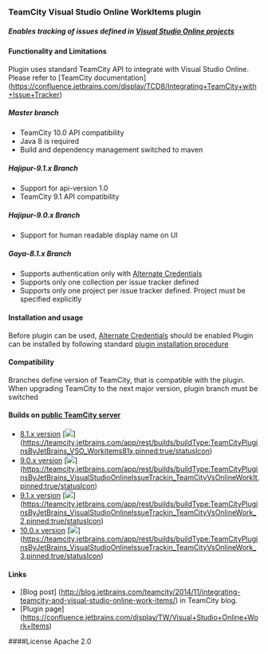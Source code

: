 ### TeamCity Visual Studio Online WorkItems plugin
##### Enables tracking of issues defined in [Visual Studio Online projects](http://msdn.microsoft.com/en-us/library/hh409275.aspx)

#### Functionality and Limitations

Plugin uses standard TeamCity API to integrate with Visual Studio Online. Please refer to [TeamCity documentation] (https://confluence.jetbrains.com/display/TCD8/Integrating+TeamCity+with+Issue+Tracker)

##### Master branch
- TeamCity 10.0 API compatibility
- Java 8 is required
- Build and dependency management switched to maven

##### Hajipur-9.1.x Branch
- Support for api-version 1.0
- TeamCity 9.1 API compatibility

##### Hajipur-9.0.x Branch

- Support for human readable display name on UI

##### Gaya-8.1.x Branch

- Supports authentication only with [Alternate Credentials](http://www.visualstudio.com/en-us/integrate/get-started/get-started-auth-introduction-vsi)
- Supports only one collection per issue tracker defined
- Supports only one project per issue tracker defined. Project must be specified explicitly


#### Installation and usage

Before plugin can be used, [Alternate Credentials](http://www.visualstudio.com/en-us/integrate/get-started/get-started-auth-introduction-vsi) should be enabled
Plugin can be installed by following standard [plugin installation procedure](https://confluence.jetbrains.com/display/TCD9/Installing+Additional+Plugins)

#### Compatibility

Branches define version of TeamCity, that is compatible with the plugin. When upgrading TeamCity to the next
major version, plugin branch must be switched


#### Builds on [public TeamCity server](https://teamcity.jetbrains.com/project.html?projectId=TeamCityPluginsByJetBrains_VisualStudioOnlineIssueTrackin&tab=projectOverview)

- [8.1.x version](https://teamcity.jetbrains.com/viewLog.html?buildTypeId=TeamCityPluginsByJetBrains_VSO_Workitems81x&buildId=lastPinned) [![](https://teamcity.jetbrains.com/app/rest/builds/buildType:TeamCityPluginsByJetBrains_VSO_Workitems81x,pinned:true/statusIcon)] (https://teamcity.jetbrains.com/app/rest/builds/buildType:TeamCityPluginsByJetBrains_VSO_Workitems81x,pinned:true/statusIcon)
- [9.0.x version](https://teamcity.jetbrains.com/viewLog.html?buildTypeId=TeamCityPluginsByJetBrains_VisualStudioOnlineIssueTrackin_TeamCityVsOnlineWorkIt&buildId=lastPinned) [![](https://teamcity.jetbrains.com/app/rest/builds/buildType:TeamCityPluginsByJetBrains_VisualStudioOnlineIssueTrackin_TeamCityVsOnlineWorkIt,pinned:true/statusIcon)] (https://teamcity.jetbrains.com/app/rest/builds/buildType:TeamCityPluginsByJetBrains_VisualStudioOnlineIssueTrackin_TeamCityVsOnlineWorkIt,pinned:true/statusIcon)
- [9.1.x version](https://teamcity.jetbrains.com/viewLog.html?buildTypeId=TeamCityPluginsByJetBrains_VisualStudioOnlineIssueTrackin_TeamCityVsOnlineWork_2&buildId=lastPinned) [![](https://teamcity.jetbrains.com/app/rest/builds/buildType:TeamCityPluginsByJetBrains_VisualStudioOnlineIssueTrackin_TeamCityVsOnlineWork_2,pinned:true/statusIcon)] (https://teamcity.jetbrains.com/app/rest/builds/buildType:TeamCityPluginsByJetBrains_VisualStudioOnlineIssueTrackin_TeamCityVsOnlineWork_2,pinned:true/statusIcon)
- [10.0.x version](https://teamcity.jetbrains.com/viewLog.html?buildTypeId=TeamCityPluginsByJetBrains_VisualStudioOnlineIssueTrackin_TeamCityVsOnlineWork_3&buildId=lastPinned) [![](https://teamcity.jetbrains.com/app/rest/builds/buildType:TeamCityPluginsByJetBrains_VisualStudioOnlineIssueTrackin_TeamCityVsOnlineWork_2,pinned:true/statusIcon)] (https://teamcity.jetbrains.com/app/rest/builds/buildType:TeamCityPluginsByJetBrains_VisualStudioOnlineIssueTrackin_TeamCityVsOnlineWork_3,pinned:true/statusIcon)

#### Links

- [Blog post] (http://blog.jetbrains.com/teamcity/2014/11/integrating-teamcity-and-visual-studio-online-work-items/) in TeamCity blog.
- [Plugin page] (https://confluence.jetbrains.com/display/TW/Visual+Studio+Online+Work+Items)

####License
Apache 2.0



